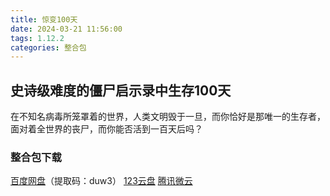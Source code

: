 ```yaml
---
title: 惊变100天
date: 2024-03-21 11:56:00
tags: 1.12.2
categories: 整合包
---
```


## 史诗级难度的僵尸启示录中生存100天
在不知名病毒所笼罩着的世界，人类文明毁于一旦，而你恰好是那唯一的生存者，面对着全世界的丧尸，而你能否活到一百天后吗？

### 整合包下载

[百度网盘](https://pan.baidu.com/s/1JgDK8irHYPMdYN_OlYQK9A?pwd=duw3)（提取码：duw3）
[123云盘](https://www.123pan.com/s/3SfXjv-gRzov.html)
[腾讯微云](https://share.weiyun.com/8nOzitsa)

